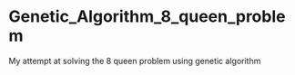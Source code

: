 # Genetic_Algorithm_8_queen_problem

My attempt at solving the 8 queen problem using genetic algorithm
